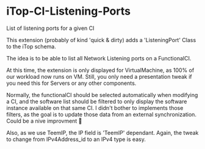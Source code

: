 # iTop-CI-Listening-Ports

List of listening ports for a given CI

This extension (probably of kind 'quick & dirty) adds a 'ListeningPort' Class to the iTop schema.

The idea is to be able to list all Network Listening ports on a FunctionalCI.

At this time, the extension is only displayed for VirtualMachine, as 100% of our workload now runs on VM. Still, you only need a presentation tweak if you need this for Servers or any other components.

Normally, the functionalCI should be selected automatically when modifying a CI, and the software list should be filtered to only display the software instance available on that same CI. I didn't bother to implements those filters, as the goal is to update those data from an external synchronization. Could be a nive improvment 🙂

Also, as we use TeemIP, the IP field is 'TeemIP' dependant. Again, the tweak to change from IPv4Address_id to an IPv4 type is easy.

